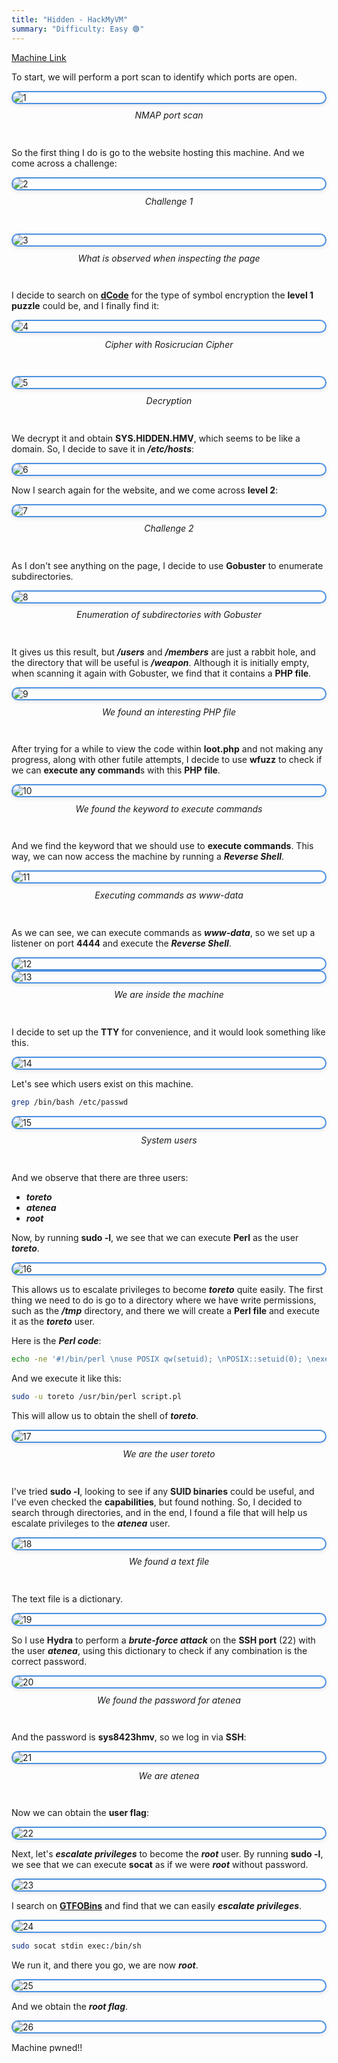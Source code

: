 ```yaml
---
title: "Hidden - HackMyVM"
summary: "Difficulty: Easy 🟢"
---
```


<style>

h6 {
  text-align: center;
  font-style: italic;
  font-weight: normal;
  position: relative;
  top: -10px;
}

img {
    display: flex !important;
    margin: 0 auto !important;
    justify-content: center !important;
    border-radius: 14px;
    border: 2px solid #4a90e2;
    box-shadow: 0 2px 6px rgba(0, 0, 0, 0.1);
    transition: box-shadow 0.3s ease, transform 0.3s ease;
}
img:hover {
    box-shadow: 0 6px 12px rgba(0, 0, 0, 0.15);
    transform: scale(1.03);
}

</style>

[Machine Link](https://hackmyvm.eu/machines/machine.php?vm=Hidden)

To start, we will perform a port scan to identify which ports are open.

![1](/images/writeups/hidden/1.png)
<h6>NMAP port scan</h6>

So the first thing I do is go to the website hosting this machine. And we come across a challenge:

![2](/images/writeups/hidden/2.png)
<h6>Challenge 1</h6>

![3](/images/writeups/hidden/3.png)
<h6>What is observed when inspecting the page</h6>

I decide to search on [**dCode**](https://www.dcode.fr/) for the type of symbol encryption the **level 1 puzzle** could be, and I finally find it:

![4](/images/writeups/hidden/4.png)
<h6>Cipher with Rosicrucian Cipher</h6>

![5](/images/writeups/hidden/5.png)
<h6>Decryption</h6>

We decrypt it and obtain **SYS.HIDDEN.HMV**, which seems to be like a domain. So, I decide to save it in ***/etc/hosts***:

![6](/images/writeups/hidden/6.png)


Now I search again for the website, and we come across **level 2**:

![7](/images/writeups/hidden/7.png)
<h6>Challenge 2</h6>

As I don't see anything on the page, I decide to use **Gobuster** to enumerate subdirectories.

![8](/images/writeups/hidden/8.png)
<h6>Enumeration of subdirectories with Gobuster</h6>

It gives us this result, but ***/users*** and ***/members*** are just a rabbit hole, and the directory that will be useful is ***/weapon***. Although it is initially empty, when scanning it again with Gobuster, we find that it contains a **PHP file**.

![9](/images/writeups/hidden/9.png)
<h6>We found an interesting PHP file</h6>

After trying for a while to view the code within **loot.php** and not making any progress, along with other futile attempts, I decide to use **wfuzz** to check if we can **execute any command**s with this **PHP file**.

![10](/images/writeups/hidden/10.png)
<h6>We found the keyword to execute commands</h6>

And we find the keyword that we should use to **execute commands**. This way, we can now access the machine by running a ***Reverse Shell***.

![11](/images/writeups/hidden/11.png)
<h6>Executing commands as www-data</h6>

As we can see, we can execute commands as ***www-data***, so we set up a listener on port **4444** and execute the ***Reverse Shell***.

![12](/images/writeups/hidden/12.png)
![13](/images/writeups/hidden/13.png)
<h6>We are inside the machine</h6>

I decide to set up the **TTY** for convenience, and it would look something like this.

![14](/images/writeups/hidden/14.png)

Let's see which users exist on this machine.

```bash
grep /bin/bash /etc/passwd
```
![15](/images/writeups/hidden/15.png)
<h6>System users</h6>

And we observe that there are three users: 
- ***toreto***
- ***atenea***
- ***root***

Now, by running **sudo -l**, we see that we can execute **Perl** as the user ***toreto***. 

![16](/images/writeups/hidden/16.png)


This allows us to escalate privileges to become ***toreto*** quite easily. The first thing we need to do is go to a directory where we have write permissions, such as the ***/tmp*** directory, and there we will create a **Perl file** and execute it as the ***toreto*** user. 

Here is the ***Perl code***:

```bash
echo -ne '#!/bin/perl \nuse POSIX qw(setuid); \nPOSIX::setuid(0); \nexec "/bin/bash";' > script.pl
```

And we execute it like this:

```bash
sudo -u toreto /usr/bin/perl script.pl
```

This will allow us to obtain the shell of ***toreto***.

![17](/images/writeups/hidden/17.png)
<h6>We are the user toreto</h6>

I've tried **sudo -l**, looking to see if any **SUID binaries** could be useful, and I've even checked the **capabilities**, but found nothing. So, I decided to search through directories, and in the end, I found a file that will help us escalate privileges to the ***atenea*** user.

![18](/images/writeups/hidden/18.png)
<h6>We found a text file</h6>

The text file is a dictionary.

![19](/images/writeups/hidden/19.png)

So I use **Hydra** to perform a ***brute-force attack*** on the **SSH port** (22) with the user ***atenea***, using this dictionary to check if any combination is the correct password.

![20](/images/writeups/hidden/20.png)
<h6>We found the password for atenea</h6>

And the password is **sys8423hmv**, so we log in via **SSH**:

![21](/images/writeups/hidden/21.png)
<h6>We are atenea</h6>

Now we can obtain the **user flag**:

![22](/images/writeups/hidden/22.png)

Next, let's ***escalate privileges*** to become the ***root*** user. By running **sudo -l**, we see that we can execute **socat** as if we were ***root*** without password.

![23](/images/writeups/hidden/23.png)

I search on [**GTFOBins**](https://gtfobins.github.io/) and find that we can easily ***escalate privileges***.

![24](/images/writeups/hidden/24.png)

```bash
sudo socat stdin exec:/bin/sh
```

We run it, and there you go, we are now ***root***.

![25](/images/writeups/hidden/25.png)

And we obtain the ***root flag***.

![26](/images/writeups/hidden/26.png)

Machine pwned!!